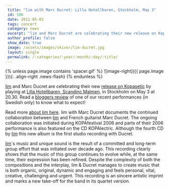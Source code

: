 ```yaml
---
 title: "lim with Marc Ducret: Lilla Hotellbaren, Stockholm, May 3"
 id: 106
 date: 2011-05-03
 tags: concert
 category: news
 excerpt: "lim and Marc Ducret are celebrating their new release on Kopasetic by playing at Lilla Hotellbaren, Scandinc Malmen, in Stockholm on May 3 at 20.30. Read a bloggers review of one of our recent perform..."
 author_profile: false
 show_date: true
 image: /assets/images/skivor/lim-ducret.jpg
 layout: single
 permalink: /:categories/:year/:month/:day/:title/
---
```

{% unless page.image contains 'spacer.gif' %}
   ![image-right]({{ page.image }}){: .align-right .news-flash}
{% endunless %}

<a href="http://www.henrikfrisk.com/index.jsp?metaId=music&id=proj&about=1&field=id&query=1">lim</a> and Marc Ducret are celebrating their new <a href="http://www.kopasetic.se/AlbumPP.asp?id=1651">release on Kopasetic</a> by playing at <a href="http://www.lillahotellbaren.blogspot.com/">Lilla Hotellbaren, Scandinc Malmen</a>, in Stockholm on May 3 at 20.30. Read a <a href="http://networkedblogs.com/fQebH">bloggers review</a> of one of our recent performances (in Swedish only) to know what to expect!




Read more <a href="http://www.henrikfrisk.com/index.jsp?metaId=music&id=proj&about=1&field=id&query=1">about lim here</a>.
lim with Marc Ducret documents the continued collaboration between <a href="http://www.henrikfrisk.com/index.jsp?metaId=music&id=proj&about=1&field=id&query=1">lim</a> and French guitarist Marc Ducret. The ongoing collaboration was initiated during KOPAfestival 2006 and parts of their 2006 performance is also featured on the CD KOPAlectric. Although the fourth CD by <a href="http://www.henrikfrisk.com/index.jsp?metaId=music&id=proj&about=1&field=id&query=1">lim</a> this new album is the first studio recording with Ducret. 



<a href="http://www.henrikfrisk.com/index.jsp?metaId=music&id=proj&about=1&field=id&query=1">lim</a>´s music and unique sound is the result of a committed and long-term group effort that was initiated over decade ago. This recording clearly shows that the music of this group continues to evolve while, at the same time, their expression has been refined. Despite the complexity of both the compositions and the interplay, lim & Ducret manages to create music that is both organic, original, dynamic and engaging and feels personal, vital, creative, challenging and urgent. This recording is an sincere artistic imprint and marks a new take-off for the band in its quartet version. 


